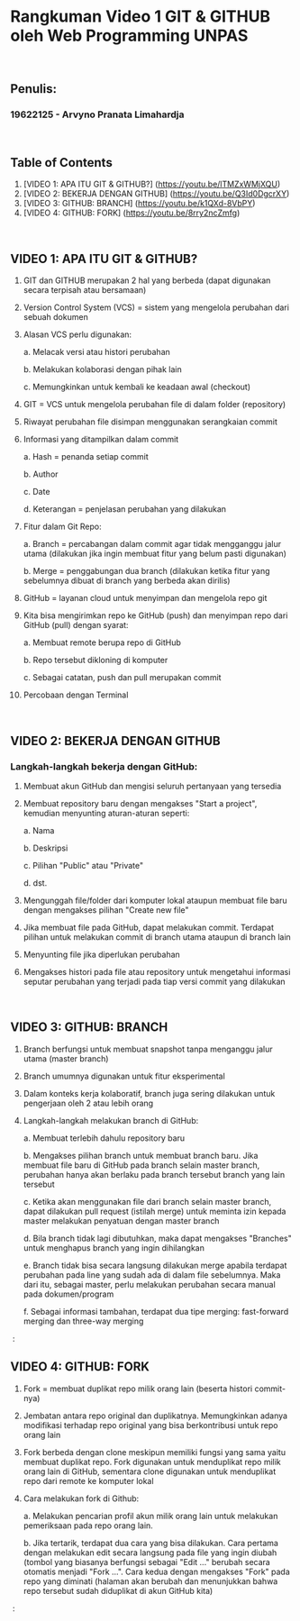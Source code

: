 # Rangkuman Video 1 GIT & GITHUB oleh Web Programming UNPAS

<p>&nbsp;</p>

## Penulis:
### 19622125 - Arvyno Pranata Limahardja
 
<p>&nbsp;</p>

## Table of Contents

1. [VIDEO 1: APA ITU GIT & GITHUB?] (https://youtu.be/lTMZxWMjXQU)
2. [VIDEO 2: BEKERJA DENGAN GITHUB] (https://youtu.be/Q3Id0DgcrXY)
3. [VIDEO 3: GITHUB: BRANCH] (https://youtu.be/k1QXd-8VbPY)
4. [VIDEO 4: GITHUB: FORK] (https://youtu.be/8rry2ncZmfg)

<p>&nbsp;</p>

## VIDEO 1: APA ITU GIT & GITHUB?

1. GIT dan GITHUB merupakan 2 hal yang berbeda (dapat digunakan secara terpisah atau bersamaan)

2. Version Control System (VCS) = sistem yang mengelola perubahan dari sebuah dokumen

3. Alasan VCS perlu digunakan:

    a. Melacak versi atau histori perubahan

    b. Melakukan kolaborasi dengan pihak lain

    c. Memungkinkan untuk kembali ke keadaan awal (checkout)

4. GIT = VCS untuk mengelola perubahan file di dalam folder (repository)

5. Riwayat perubahan file disimpan menggunakan serangkaian commit

6. Informasi yang ditampilkan dalam commit

    a. Hash = penanda setiap commit

    b. Author

    c. Date

    d. Keterangan = penjelasan perubahan yang dilakukan

7. Fitur dalam Git Repo:

    a. Branch = percabangan dalam commit agar tidak mengganggu jalur utama (dilakukan jika ingin membuat fitur yang belum pasti digunakan)

    b. Merge = penggabungan dua branch (dilakukan ketika fitur yang sebelumnya dibuat di branch yang berbeda akan dirilis)

8. GitHub = layanan cloud untuk menyimpan dan mengelola repo git

9. Kita bisa mengirimkan repo ke GitHub (push) dan menyimpan repo dari GitHub (pull) dengan syarat:

    a. Membuat remote berupa repo di GitHub

    b. Repo tersebut dikloning di komputer

    c. Sebagai catatan, push dan pull merupakan commit

10. Percobaan dengan Terminal

<p>&nbsp;</p>

## VIDEO 2: BEKERJA DENGAN GITHUB

### Langkah-langkah bekerja dengan GitHub:

1. Membuat akun GitHub dan mengisi seluruh pertanyaan yang tersedia

2. Membuat repository baru dengan mengakses "Start a project", kemudian menyunting aturan-aturan seperti:

    a. Nama

    b. Deskripsi

    c. Pilihan "Public" atau "Private"

    d. dst.

3. Mengunggah file/folder dari komputer lokal ataupun membuat file baru dengan mengakses pilihan "Create new file"

4. Jika membuat file pada GitHub, dapat melakukan commit. Terdapat pilihan untuk melakukan commit di branch utama ataupun di branch lain

5. Menyunting file jika diperlukan perubahan

6. Mengakses histori pada file atau repository untuk mengetahui informasi seputar perubahan yang terjadi pada tiap versi commit yang dilakukan

<p>&nbsp;</p>

## VIDEO 3: GITHUB: BRANCH

1. Branch berfungsi untuk membuat snapshot tanpa menganggu jalur utama (master branch)

2. Branch umumnya digunakan untuk fitur eksperimental

3. Dalam konteks kerja kolaboratif, branch juga sering dilakukan untuk pengerjaan oleh 2 atau lebih orang

4. Langkah-langkah melakukan branch di GitHub:

    a. Membuat terlebih dahulu repository baru

    b. Mengakses pilihan branch untuk membuat branch baru. Jika membuat file baru di GitHub pada branch selain master branch, perubahan hanya akan berlaku pada branch tersebut branch yang lain tersebut

    c. Ketika akan menggunakan file dari branch selain master branch, dapat dilakukan pull request (istilah merge) untuk meminta izin kepada master melakukan penyatuan dengan master branch

    d. Bila branch tidak lagi dibutuhkan, maka dapat mengakses "Branches" untuk menghapus branch yang ingin dihilangkan

    e. Branch tidak bisa secara langsung dilakukan merge apabila terdapat perubahan pada line yang sudah ada di dalam file sebelumnya. Maka dari itu, sebagai master, perlu melakukan perubahan secara manual pada dokumen/program

    f. Sebagai informasi tambahan, terdapat dua tipe merging: fast-forward merging dan three-way merging
    
<p>&nbsp:</p>

## VIDEO 4: GITHUB: FORK

1. Fork = membuat duplikat repo milik orang lain (beserta histori commit-nya)

2. Jembatan antara repo original dan duplikatnya. Memungkinkan adanya modifikasi terhadap repo original yang bisa berkontribusi untuk repo orang lain

3. Fork berbeda dengan clone meskipun memiliki fungsi yang sama yaitu membuat duplikat repo. Fork digunakan untuk menduplikat repo milik orang lain di GitHub, sementara clone digunakan untuk menduplikat repo dari remote ke komputer lokal

4. Cara melakukan fork di Github:

    a. Melakukan pencarian profil akun milik orang lain untuk melakukan pemeriksaan pada repo orang lain. 
    
    b. Jika tertarik, terdapat dua cara yang bisa dilakukan. Cara pertama dengan melakukan edit secara langsung pada file yang ingin diubah (tombol yang biasanya berfungsi sebagai "Edit ..." berubah secara otomatis menjadi "Fork ...". Cara kedua dengan mengakses "Fork" pada repo yang diminati (halaman akan berubah dan menunjukkan bahwa repo tersebut sudah diduplikat di akun GitHub kita)

<p>&nbsp:</p>

